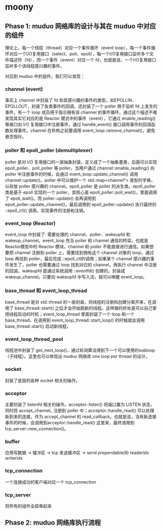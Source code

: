 # moony

## Phase 1: muduo 网络库的设计与其在 muduo 中对应的组件
理论上，每一个线程（thread）对应一个事件循环（event loop），每一个事件循环对应一个I/O复用接口（select、poll、epoll），每一个I/O复用接口监听多个文件描述符（fd），而一个事件（event）对应一个 fd，也就是说，一个I/O复用接口监听多个该线程感兴趣的事件。<br>

对应到 muduo 中的组件，我们可以发现：<br>

### channel (event)
事实上 channel 中封装了 fd 和其感兴趣的事件的类型，如EPOLLIN、EPOLLOUT，封装了各类事件的回调，还封装了一个 poller 用于监听 fd 上发生的事件，有一个 loop 成员用于指示拥有该 channel 的事件循环。通过这个描述不难发现其实它对应的是 Reactor 模式中的事件（event），它通过 enable_reading() 等接口向 I/O 复用接口中注册事件，通过 handle_event() 接口调用事件的回调函数处理事件。channel 在析构之前要调用 event_loop::remove_channel()，避免悬空指针。<br>

### poller 和 epoll_poller (demultiplexer)
poller 是对 I/O 复用接口的一层抽象封装，定义成了一个抽象基类，后面可以实现 epoll_poller、poll_poller 等 poller。当用户通过 channel::enable_reading() 向 poller 中注册事件的时候，会通过 event_loop::update_channel() 调用 channel::update()。poller 中可以维护一个 std::map<channel*> 类型的字典，以存放 poller 感兴趣的 channel。epoll_poller 是 poller 的派生类。epoll_poller 类是基于 epoll 实现的一个 poller，其核心是 epoll_poller::poll_wait()，里面调用了 epoll_wait()。而 poller::update() 会再调用到 epoll_poller::update_channel()，最后调用到 epoll_poller::update() 执行最终的 ::epoll_ctl() 调用，实现事件的注册和注销。<br>

### event_loop (Reactor)
event_loop 中封装了: 需要处理的 channel、poller、wakeupfd 和 wakeup_channel。event_loop 充当 poller 和 channel 通信的桥梁，也就是Reactor模型中的 Reactor 模块。channel 和 poller 不能直接进行通信。如果想要把 channel 注册到 poller 上，需要找到拥有这个 channel 对象的 loop，通过 loop 再找到 poller，最后完成 ::epoll_ctl的调用；如果某个 channel 感兴趣的事件发生了，poller 也需要通过 loop 找到对应的 channel，再执行 channel 中注册的回调。wakeupfd 是通过系统调用 ::eventfd() 创建的，封装成 wakeup_channel。只要向 wakeupfd 中写入流，就可以唤醒 event_loop。<br>

### base_thread 和 event_loop_thread
base_thread 是对 std::thread 的一层封装，将线程的注册和创建分离开来，在调用了 base_thread::start() 之后才会开始跑新的线程。这样做的好处是可以自己掌控线程启动的时机；event_loop_thread 里面封装了一个 loop 和一个 base_thread，在调用到 event_loop_thread::start_loop() 的时候就会调用 base_thread::start() 启动新线程。<br>

### event_loop_thread_pool
线程池中封装了 get_next_loop()，通过轮询算法得到下一个可以使用的subloop（子线程）。这里也可以体现出 muduo 网络库 one loop per thread 的设计。<br>

### socket
封装了底层的各种 socket 相关的操作。<br>

### acceptor
主要封装了 listenfd 相关的操作。acceptor::listen() 将端口置为 LISTEN 状态，同时将 accept_channel_ 注册到 poller 中；acceptor::handle_read() 可以处理新到来的连接，作为 accept_channel 的 read_callback。也就是说，当有新连接事件的时候，会调用到acceptor::handle_read() 这里来，最终调用到 tcp_server::new_connection()。<br>

### buffer
应用写数据 -> 缓冲区 -> tcp 发送缓冲区 -> send
prependable(8)   readeridx   writeridx

### tcp_connection
一个连接成功的客户端对应一个 tcp_connection

### tcp_server
将所有的组件全部串起来

## Phase 2: muduo 网络库执行流程

